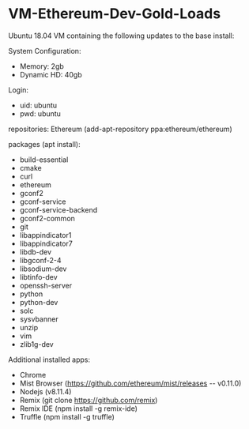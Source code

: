 # VM-Ethereum-Dev-Gold-Loads

Ubuntu 18.04 VM containing the following updates to the base install:

System Configuration:
- Memory: 2gb
- Dynamic HD: 40gb

Login:
- uid: ubuntu
- pwd: ubuntu

repositories:
Ethereum (add-apt-repository ppa:ethereum/ethereum)

packages (apt install):
- build-essential
- cmake
- curl
- ethereum
- gconf2
- gconf-service
- gconf-service-backend
- gconf2-common
- git
- libappindicator1
- libappindicator7
- libdb-dev
- libgconf-2-4
- libsodium-dev
- libtinfo-dev 
- openssh-server
- python
- python-dev
- solc
- sysvbanner
- unzip
- vim
- zlib1g-dev

Additional installed apps:
- Chrome
- Mist Browser (https://github.com/ethereum/mist/releases -- v0.11.0)
- Nodejs (v8.11.4)
- Remix (git clone https://github.com/remix)
- Remix IDE (npm install -g remix-ide)
- Truffle (npm install -g truffle)

